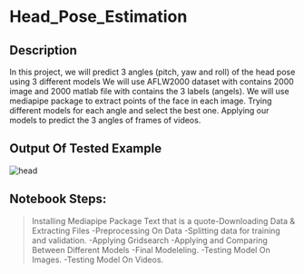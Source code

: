 # Head_Pose_Estimation

## Description
In this project, we will predict 3 angles (pitch, yaw and roll) of the head pose using 3 different models
We will use AFLW2000 dataset with contains 2000 image and 2000 matlab file with contains the 3 labels (angels).
We will use mediapipe package to extract points of the face in each image.
Trying different models for each angle and select the best one.
Applying our models to predict the 3 angles of frames of videos.

## Output Of Tested Example
![head](3CQsnT_ad6337d97eaa56bd6410aa9153e82318_00-00-00_00-00-11_2.gif)

## Notebook Steps:
> Installing Mediapipe Package
> Text that is a quote-Downloading Data & Extracting Files
-Preprocessing On Data
-Splitting data for training and validation.
-Applying Gridsearch
-Applying and Comparing Between Different Models
-Final Modeleling.
-Testing Model On Images.
-Testing Model On Videos.
